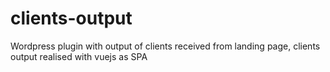 # clients-output
Wordpress plugin with output of clients received from landing page, clients output realised with vuejs as SPA
